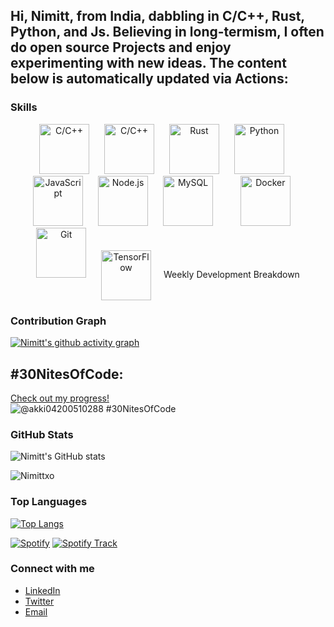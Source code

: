 <h2>
Hi, Nimitt, from India, dabbling in C/C++, Rust, Python, and Js. Believing in long-termism, I often do open source Projects and enjoy experimenting with new ideas. 
The content below is automatically updated via Actions:
</h2>


### Skills

<p align="center">
  <img src="https://upload.wikimedia.org/wikipedia/commons/1/19/C_Logo.png" alt="C/C++" width="80" height="80" style="margin-right: 20px;"/> 
  <img src="https://upload.wikimedia.org/wikipedia/commons/1/18/ISO_C%2B%2B_Logo.svg" alt="C/C++" width="80" height="80" style="margin-right: 20px;"/> 
  <img src="https://www.rust-lang.org/logos/rust-logo-512x512.png" alt="Rust" width="80" height="80" style="margin-right: 20px;"/> 
  <img src="https://upload.wikimedia.org/wikipedia/commons/c/c3/Python-logo-notext.svg" alt="Python" width="80" height="80" style="margin-right: 20px;"/> 
  <img src="https://upload.wikimedia.org/wikipedia/commons/6/6a/JavaScript-logo.png" alt="JavaScript" width="80" height="80" style="margin-right: 20px;"/> 
  <img src="https://upload.wikimedia.org/wikipedia/commons/d/d9/Node.js_logo.svg" alt="Node.js" width="80" height="80" style="margin-right: 20px;"/>
  <img src="https://drive.google.com/uc?export=view&id=1-z9xu0VKZNGtb3Kou1_qeORVHltiElCF" alt="MySQL" width="80" height="80" style="margin-right: 40px;"/> 
  <img src="https://www.svgrepo.com/show/349342/docker.svg" alt="Docker" width="80" height="80" style="margin-right: 20px;"/> 
  <img src="https://git-scm.com/images/logos/downloads/Git-Icon-1788C.png" alt="Git" width="80" height="80" style="margin-right: 20px;"/> 
  <img src="https://drive.google.com/uc?export=view&id=1sU-oEfrajYd0NsBDmpj49_j9TeKXJ3Hk" alt="TensorFlow" width="80" height="80"  style="margin-right: 20px; vertical-align: middle;/>
</p>

- **Languages:** C/C++, Rust, Python, JavaScript
- **Tools:** Node.js, Docker, Git, TensorFlow, Open Source Development


### Weekly Development Breakdown
<!--START_SECTION:waka-->
<!--END_SECTION:waka-->

### Contribution Graph
[![Nimitt's github activity graph](https://github-readme-activity-graph.vercel.app/graph?username=Nimittxo&theme=github-compact)](https://github.com/ashutosh00710/github-readme-activity-graph)

## #30NitesOfCode:
  [Check out my progress!](https://www.codedex.io/@akki04200510288/30-nites-of-code)  
  ![@akki04200510288 #30NitesOfCode](https://www.codedex.io/api/petStatus?user=akki04200510288)

### GitHub Stats
![Nimitt's GitHub stats](https://github-readme-stats.vercel.app/api?username=Nimittxo&show_icons=true&theme=merko&rank_icon=percentile&api_domain=wakatime.com)
<p><img align="center" src="https://github-readme-streak-stats.herokuapp.com/?user=Nimittxo&theme=merko" alt="Nimittxo" /></p>

### Top Languages
[![Top Langs](https://github-readme-stats.vercel.app/api/top-langs/?username=Nimittxo&layout=donut&theme=merko)](https://github.com/Nimittxo/C-Practice)

[![Spotify](https://img.shields.io/badge/Spotify-Listen%20Now-green?style=for-the-badge&logo=spotify)](https://open.spotify.com/track/2tudvzsrR56uom6smgOcSf)
[![Spotify Track](https://i.imgur.com/elnDuTA.jpg)](https://open.spotify.com/track/2tudvzsrR56uom6smgOcSf)







### Connect with me
- [LinkedIn](https://www.linkedin.com/in/nimitt-sharma-2915bb274/)
- [Twitter](https://x.com/sharma_nimitt)
- [Email](https://mail.google.com/mail/u/0/#inbox?compose=new)

